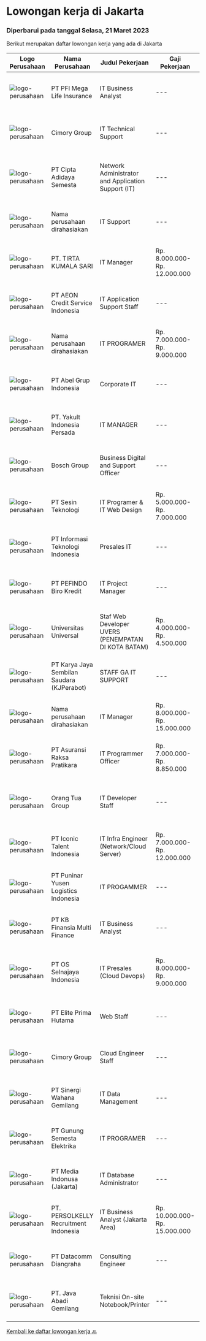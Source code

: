 
  # Lowongan kerja di Jakarta

  ### Diperbarui pada tanggal Selasa, 21 Maret 2023

  Berikut merupakan daftar lowongan kerja yang ada di Jakarta

  |Logo Perusahaan | Nama Perusahaan | Judul Pekerjaan | Gaji Pekerjaan | Lokasi | Deskripsi | Tanggal diunggah | Pranala |
  | -------------- | --------------- | --------------- | --------- | --------- | -------------- | ------- | ----------- |
  |![logo-perusahaan](https://image-service-cdn.seek.com.au/921b8ded8ae41915a611c404c83ba3c6210b45ef/ee4dce1061f3f616224767ad58cb2fc751b8d2dc)|PT PFI Mega Life Insurance|IT Business Analyst|---|Jakarta Selatan|Collaborate with business partners to understand business requirements Translate requirements into user stories Partner with IT teams and external...|Selasa, 21 Maret 2023|https://www.jobstreet.co.id/id/job/it-business-analyst-4269485?token=0~3cc8f510-fd80-4bbd-8442-6ecd6fd52fe7&sectionRank=1&jobId=jobstreet-id-job-4269485|
|![logo-perusahaan](https://image-service-cdn.seek.com.au/95bf45bee947c3661c8981753fc96e53943e1fff/ee4dce1061f3f616224767ad58cb2fc751b8d2dc)|Cimory Group|IT Technical Support|---|Jakarta Raya|Responsibilities: Melakukan troubleshoot email melalui Cpanel / Office 365 / GWS. Melakukan troubeshoot WHM dan Router Manageable. Handling user...|Senin, 20 Maret 2023|https://www.jobstreet.co.id/id/job/it-technical-support-4268458?token=0~3cc8f510-fd80-4bbd-8442-6ecd6fd52fe7&sectionRank=2&jobId=jobstreet-id-job-4268458|
|![logo-perusahaan](https://image-service-cdn.seek.com.au/eaabee094740498deb40dc363d9670f950300e27/ee4dce1061f3f616224767ad58cb2fc751b8d2dc)|PT Cipta Adidaya Semesta|Network Administrator and Application Support (IT)|---|Jakarta Raya|Mempersiapkan, memonitor dan memelihara administrasi sistem network perusahaan agar selalu dalam keadaan optimal, aman dan siap pakai. Menjaga dan...|Senin, 20 Maret 2023|https://www.jobstreet.co.id/id/job/network-administrator-and-application-support-it-4268332?token=0~3cc8f510-fd80-4bbd-8442-6ecd6fd52fe7&sectionRank=3&jobId=jobstreet-id-job-4268332|
|![logo-perusahaan](https://i.ibb.co/sqvTCh9/112815900-stock-vector-no-image-available-icon-flat-vector.webp)|Nama perusahaan dirahasiakan|IT Support|---|Jawa Timur|Usia maksimal 35 tahun Pendidikan minimal S1 segala jurusan Minimal memiliki 1 tahun pengalaman kerja di bidang yang sama  Mempunyai pengetahuan dan...|Senin, 20 Maret 2023|https://www.jobstreet.co.id/id/job/it-support-4268311?token=0~3cc8f510-fd80-4bbd-8442-6ecd6fd52fe7&sectionRank=4&jobId=jobstreet-id-job-4268311|
|![logo-perusahaan](https://image-service-cdn.seek.com.au/1ee45e2600edb000a48cdaa2c000005613f62f8f/ee4dce1061f3f616224767ad58cb2fc751b8d2dc)|PT. TIRTA KUMALA SARI|IT Manager|Rp. 8.000.000-Rp. 12.000.000|Jakarta Barat|Provide technical support to establish standards and best practice for managing internal infrastructure, including network, access rights, desktops,...|Senin, 20 Maret 2023|https://www.jobstreet.co.id/id/job/it-manager-4266391?token=0~3cc8f510-fd80-4bbd-8442-6ecd6fd52fe7&sectionRank=5&jobId=jobstreet-id-job-4266391|
|![logo-perusahaan](https://image-service-cdn.seek.com.au/bac54f72a66472d735ca850d3d51b1bcbb05de57/ee4dce1061f3f616224767ad58cb2fc751b8d2dc)|PT AEON Credit Service Indonesia|IT Application Support Staff|---|Jakarta Selatan|An IT application support analyst helps our business solve its application and system issues. Having a deep understanding of how the systems work and...|Senin, 20 Maret 2023|https://www.jobstreet.co.id/id/job/it-application-support-staff-4268116?token=0~3cc8f510-fd80-4bbd-8442-6ecd6fd52fe7&sectionRank=6&jobId=jobstreet-id-job-4268116|
|![logo-perusahaan](https://i.ibb.co/sqvTCh9/112815900-stock-vector-no-image-available-icon-flat-vector.webp)|Nama perusahaan dirahasiakan|IT PROGRAMER|Rp. 7.000.000-Rp. 9.000.000|Jakarta Barat|Kualifikasi :    Domisili : Jakarta Barat (DIUTAMAKAN) Pendidikan Minimal S1 Sistem Komputer/Teknik Informatika Usia Maksimal 35 tahun Jujur , cekatan...|Senin, 20 Maret 2023|https://www.jobstreet.co.id/id/job/it-programer-4269112?token=0~3cc8f510-fd80-4bbd-8442-6ecd6fd52fe7&sectionRank=7&jobId=jobstreet-id-job-4269112|
|![logo-perusahaan](https://i.ibb.co/sqvTCh9/112815900-stock-vector-no-image-available-icon-flat-vector.webp)|PT Abel Grup Indonesia|Corporate IT|---|Jakarta Raya|Objectives of this role: Maintain essential IT operations, including operating systems, security tools, applications, servers, email systems, laptops,...|Senin, 20 Maret 2023|https://www.jobstreet.co.id/id/job/corporate-it-4268904?token=0~3cc8f510-fd80-4bbd-8442-6ecd6fd52fe7&sectionRank=8&jobId=jobstreet-id-job-4268904|
|![logo-perusahaan](https://image-service-cdn.seek.com.au/5e4b31062e3ae54cc293ff754040c3218a2510fa/ee4dce1061f3f616224767ad58cb2fc751b8d2dc)|PT. Yakult Indonesia Persada|IT MANAGER|---|Jakarta Selatan|Job Description: Analyze and assess the positive and negative impacts of IT developments and trends on corporate strategy as a basis for determination...|Jumat, 17 Maret 2023|https://www.jobstreet.co.id/id/job/it-manager-4266977?token=0~3cc8f510-fd80-4bbd-8442-6ecd6fd52fe7&sectionRank=9&jobId=jobstreet-id-job-4266977|
|![logo-perusahaan](https://image-service-cdn.seek.com.au/991d17d344dbbdc359c2f16c6c1bea578bdf6171/ee4dce1061f3f616224767ad58cb2fc751b8d2dc)|Bosch Group|Business Digital and Support Officer|---|Jakarta Selatan|Provide support and coordination of main local IT applications. Administrator for IT user and its related processes. Responsible for IT projects...|Senin, 20 Maret 2023|https://www.jobstreet.co.id/id/job/business-digital-and-support-officer-4268977?token=0~3cc8f510-fd80-4bbd-8442-6ecd6fd52fe7&sectionRank=10&jobId=jobstreet-id-job-4268977|
|![logo-perusahaan](https://image-service-cdn.seek.com.au/3ae415b3eff4405f5bf9996189622c7e8304cab0/ee4dce1061f3f616224767ad58cb2fc751b8d2dc)|PT Sesin Teknologi|IT Programer & IT Web Design|Rp. 5.000.000-Rp. 7.000.000|Jakarta Raya|Kualifikasi : Pendidikan minimal S1 jurusan teknik informatika / manajemen informatika / sistem informasi. Memiliki pengalaman minimal 1 tahun di...|Senin, 20 Maret 2023|https://www.jobstreet.co.id/id/job/it-programer-it-web-design-4268474?token=0~3cc8f510-fd80-4bbd-8442-6ecd6fd52fe7&sectionRank=11&jobId=jobstreet-id-job-4268474|
|![logo-perusahaan](https://image-service-cdn.seek.com.au/ffb2408b2a02c1b8348dc2af4952a87ebe96bc89/ee4dce1061f3f616224767ad58cb2fc751b8d2dc)|PT Informasi Teknologi Indonesia|Presales IT|---|Jakarta Selatan|Job Description : Technical presentation/demonstration  Gathering &amp; consulting user requirements  Creating proposals for RFIs/RFPs  Calculating...|Senin, 20 Maret 2023|https://www.jobstreet.co.id/id/job/presales-it-4267875?token=0~3cc8f510-fd80-4bbd-8442-6ecd6fd52fe7&sectionRank=12&jobId=jobstreet-id-job-4267875|
|![logo-perusahaan](https://image-service-cdn.seek.com.au/f46f6c6b6162e77e197bd3107bded5022ffafacf/ee4dce1061f3f616224767ad58cb2fc751b8d2dc)|PT PEFINDO Biro Kredit|IT Project Manager|---|Jakarta Pusat|Job Responsibilities Managing IT projects and lead a cross functional team to meet the project goals, deadline, and budget. Developing project plans,...|Senin, 20 Maret 2023|https://www.jobstreet.co.id/id/job/it-project-manager-4268625?token=0~3cc8f510-fd80-4bbd-8442-6ecd6fd52fe7&sectionRank=13&jobId=jobstreet-id-job-4268625|
|![logo-perusahaan](https://image-service-cdn.seek.com.au/872a4f5f67ec54088d1d3b199ea228bef1b40ae9/ee4dce1061f3f616224767ad58cb2fc751b8d2dc)|Universitas Universal|Staf Web Developer UVERS (PENEMPATAN DI KOTA BATAM)|Rp. 4.000.000-Rp. 4.500.000|Kepulauan Riau|-Minimal Lulusan S1 Bidang Ilmu Komputer/ Pemrograman-Menguasai konsep web dasar (PHP,HTML,JavaScript,Jquery,etc)-Menguasai framework Laravel dan...|Senin, 20 Maret 2023|https://www.jobstreet.co.id/id/job/staf-web-developer-uvers-penempatan-di-kota-batam-4268578?token=0~3cc8f510-fd80-4bbd-8442-6ecd6fd52fe7&sectionRank=14&jobId=jobstreet-id-job-4268578|
|![logo-perusahaan](https://image-service-cdn.seek.com.au/dac9be7774d4a9016b196e58197dd1291f91b0ca/ee4dce1061f3f616224767ad58cb2fc751b8d2dc)|PT Karya Jaya Sembilan Saudara (KJPerabot)|STAFF GA IT SUPPORT|---|Jakarta Timur|Deskripsi Pekerjaan: Melakukan pekerjaan perawatan dan perbaikan: H/W dan Jaringan LAN, CCTV, PABX, Server, PC set, Wifi, Mesin Printer/Fotocopy....|Jumat, 17 Maret 2023|https://www.jobstreet.co.id/id/job/staff-ga-it-support-4267064?token=0~3cc8f510-fd80-4bbd-8442-6ecd6fd52fe7&sectionRank=15&jobId=jobstreet-id-job-4267064|
|![logo-perusahaan](https://i.ibb.co/sqvTCh9/112815900-stock-vector-no-image-available-icon-flat-vector.webp)|Nama perusahaan dirahasiakan|IT Manager|Rp. 8.000.000-Rp. 15.000.000|Jakarta Selatan|Responsibilities for IT Manager 1.	Manage the company’s corporate systems and security architecture which include: a.	Google...|Senin, 20 Maret 2023|https://www.jobstreet.co.id/id/job/it-manager-4249300?token=0~3cc8f510-fd80-4bbd-8442-6ecd6fd52fe7&sectionRank=16&jobId=jobstreet-id-job-4249300|
|![logo-perusahaan](https://image-service-cdn.seek.com.au/ab437e194a7172ee3a14be92eb0107cae15ec506/ee4dce1061f3f616224767ad58cb2fc751b8d2dc)|PT Asuransi Raksa Pratikara|IT Programmer Officer|Rp. 7.000.000-Rp. 8.850.000|Jakarta Pusat|Requirements : S1 Fresh graduate in Information and Technology/ Computer Science Major or equivalent from reputable university with minimum GPA 2.75...|Senin, 20 Maret 2023|https://www.jobstreet.co.id/id/job/it-programmer-officer-4269289?token=0~3cc8f510-fd80-4bbd-8442-6ecd6fd52fe7&sectionRank=17&jobId=jobstreet-id-job-4269289|
|![logo-perusahaan](https://image-service-cdn.seek.com.au/bfdb00c0adbf988c12035f2d57bf67300ceec9e4/ee4dce1061f3f616224767ad58cb2fc751b8d2dc)|Orang Tua Group|IT Developer Staff|---|Jakarta Barat|Qualifications: Candidate must possess at least a Bachelor's Degree, Computer Science/Information Technology or equivalent with a GPA minimum of 3.00...|Senin, 20 Maret 2023|https://www.jobstreet.co.id/id/job/it-developer-staff-4268289?token=0~3cc8f510-fd80-4bbd-8442-6ecd6fd52fe7&sectionRank=18&jobId=jobstreet-id-job-4268289|
|![logo-perusahaan](https://image-service-cdn.seek.com.au/f5b5f929f9bdb5a01fc793ad27c3e2d43ee966b9/ee4dce1061f3f616224767ad58cb2fc751b8d2dc)|PT Iconic Talent Indonesia|IT Infra Engineer (Network/Cloud Server)|Rp. 7.000.000-Rp. 12.000.000|Jakarta Raya|Job DescriptionDepending on the customer's situation, the IT engineer will be stationed at the customer's site for a certain period of time, mainly to...|Senin, 20 Maret 2023|https://www.jobstreet.co.id/id/job/it-infra-engineer-network-cloud-server-4269094?token=0~3cc8f510-fd80-4bbd-8442-6ecd6fd52fe7&sectionRank=19&jobId=jobstreet-id-job-4269094|
|![logo-perusahaan](https://image-service-cdn.seek.com.au/d29631d6fe16ad2f7584009448c68b2e85c5928a/ee4dce1061f3f616224767ad58cb2fc751b8d2dc)|PT Puninar Yusen Logistics Indonesia|IT PROGAMMER|---|Jakarta Utara|Responsibility : Create and develop internal company applications Support existing internal applications and company group applications (as User...|Senin, 20 Maret 2023|https://www.jobstreet.co.id/id/job/it-progammer-4268534?token=0~3cc8f510-fd80-4bbd-8442-6ecd6fd52fe7&sectionRank=20&jobId=jobstreet-id-job-4268534|
|![logo-perusahaan](https://image-service-cdn.seek.com.au/ed6b5f2b90a5ab080f1516f403c8482cf0feea25/ee4dce1061f3f616224767ad58cb2fc751b8d2dc)|PT KB Finansia Multi Finance|IT Business Analyst|---|Jakarta Raya|Tugas dan tanggung jawab: Melakukan Koordinasi dengan Business User terkait priority request Administrasi Dokumen CR / Project dari business user...|Senin, 20 Maret 2023|https://www.jobstreet.co.id/id/job/it-business-analyst-4269310?token=0~3cc8f510-fd80-4bbd-8442-6ecd6fd52fe7&sectionRank=21&jobId=jobstreet-id-job-4269310|
|![logo-perusahaan](https://image-service-cdn.seek.com.au/975456fbbdbfbdc066c90c0744fc2601c3f8f600/ee4dce1061f3f616224767ad58cb2fc751b8d2dc)|PT OS Selnajaya Indonesia|IT Presales (Cloud Devops)|Rp. 8.000.000-Rp. 9.000.000|Jakarta Raya|Requirements :- Need person with IT background that understand software engineering, technical/software sales and solution design experience,Dev-Opp-...|Senin, 20 Maret 2023|https://www.jobstreet.co.id/id/job/it-presales-cloud-devops-4268321?token=0~3cc8f510-fd80-4bbd-8442-6ecd6fd52fe7&sectionRank=22&jobId=jobstreet-id-job-4268321|
|![logo-perusahaan](https://image-service-cdn.seek.com.au/1e4998cc36ea74ce90a78f11e0b947f1a9a2f6b1/ee4dce1061f3f616224767ad58cb2fc751b8d2dc)|PT Elite Prima Hutama|Web Staff|---|Jakarta Selatan|Mengelola dan memperbarui konten di website Kota kasablanka Mengerti Coding , digital savvy Melaksanakan publikasi promosi melalu email &amp; sms...|Senin, 20 Maret 2023|https://www.jobstreet.co.id/id/job/web-staff-4269042?token=0~3cc8f510-fd80-4bbd-8442-6ecd6fd52fe7&sectionRank=23&jobId=jobstreet-id-job-4269042|
|![logo-perusahaan](https://image-service-cdn.seek.com.au/95bf45bee947c3661c8981753fc96e53943e1fff/ee4dce1061f3f616224767ad58cb2fc751b8d2dc)|Cimory Group|Cloud Engineer Staff|---|Jakarta Raya|Responsibilities: Merancang dan melakukan deployment sistem berbasis cloud computing. Membantu proses debugging dan troubleshooting. Membangun...|Senin, 20 Maret 2023|https://www.jobstreet.co.id/id/job/cloud-engineer-staff-4268437?token=0~3cc8f510-fd80-4bbd-8442-6ecd6fd52fe7&sectionRank=24&jobId=jobstreet-id-job-4268437|
|![logo-perusahaan](https://image-service-cdn.seek.com.au/7cae222117eff23627a7d91e248ea98647666089/ee4dce1061f3f616224767ad58cb2fc751b8d2dc)|PT Sinergi Wahana Gemilang|IT Data Management|---|Jakarta Raya|Melakukan aktivitas analisa, desain, pengembangan, ujicoba dan migrasi yang diperlukan untuk mengimplementasikan permintaan user dalam mengembangkan...|Minggu, 19 Maret 2023|https://www.jobstreet.co.id/id/job/it-data-management-4258129?token=0~3cc8f510-fd80-4bbd-8442-6ecd6fd52fe7&sectionRank=25&jobId=jobstreet-id-job-4258129|
|![logo-perusahaan](https://image-service-cdn.seek.com.au/fc6843cfe4cb77828bda2f6c965b1e5da8394766/ee4dce1061f3f616224767ad58cb2fc751b8d2dc)|PT Gunung Semesta Elektrika|IT PROGRAMER|---|Jakarta Pusat|Kualifikasi Pendidikan minimal S1 jurusan teknik informatika / manajemen informatika / sistem informasi. Memiliki pengalaman minimal 1 tahun di bidang...|Sabtu, 18 Maret 2023|https://www.jobstreet.co.id/id/job/it-programer-4248226?token=0~3cc8f510-fd80-4bbd-8442-6ecd6fd52fe7&sectionRank=26&jobId=jobstreet-id-job-4248226|
|![logo-perusahaan](https://image-service-cdn.seek.com.au/3842dfa226f071974dda4067c6435587d7c67528/ee4dce1061f3f616224767ad58cb2fc751b8d2dc)|PT Media Indonusa (Jakarta)|IT Database Administrator|---|Jakarta Raya|Requirements Bachelor Degree / Master Degree in Computer Science or equivalent Minimal 2 years experience managing large databases Strong...|Minggu, 19 Maret 2023|https://www.jobstreet.co.id/id/job/it-database-administrator-4256817?token=0~3cc8f510-fd80-4bbd-8442-6ecd6fd52fe7&sectionRank=27&jobId=jobstreet-id-job-4256817|
|![logo-perusahaan](https://image-service-cdn.seek.com.au/a778cc2d537d275f0abc3d64068f14c4c640057e/ee4dce1061f3f616224767ad58cb2fc751b8d2dc)|PT. PERSOLKELLY Recruitment Indonesia|IT Business Analyst (Jakarta Area)|Rp. 10.000.000-Rp. 15.000.000|Jakarta Raya|Job Descriptions: Melakukan pemetaan, analisa dan identifikasi bisnis proses dari seluruh proses (aktivitas) yang berjalan di operasional Perusahaan,...|Senin, 20 Maret 2023|https://www.jobstreet.co.id/id/job/it-business-analyst-jakarta-area-4268349?token=0~3cc8f510-fd80-4bbd-8442-6ecd6fd52fe7&sectionRank=28&jobId=jobstreet-id-job-4268349|
|![logo-perusahaan](https://image-service-cdn.seek.com.au/2f053b2a8c10020c6a87af72c4c503f27f85a400/ee4dce1061f3f616224767ad58cb2fc751b8d2dc)|PT Datacomm Diangraha|Consulting Engineer|---|Jakarta Selatan|Design an effectiveness and efficiency of network infrastructure for implementation in customer's site. Create presentation for technical design and...|Senin, 20 Maret 2023|https://www.jobstreet.co.id/id/job/consulting-engineer-4258538?token=0~3cc8f510-fd80-4bbd-8442-6ecd6fd52fe7&sectionRank=29&jobId=jobstreet-id-job-4258538|
|![logo-perusahaan](https://image-service-cdn.seek.com.au/45265965f3175aad6fd8ffd14634045661407ff6/ee4dce1061f3f616224767ad58cb2fc751b8d2dc)|PT. Java Abadi Gemilang|Teknisi On-site Notebook/Printer|---|Jakarta Raya|Deskripsi pekerjaan: Melakukan perbaikan PC, Notebook &amp; Printer Melakukan analisa kerusakan software &amp; hardware Bertanggung jawab untuk...|Senin, 20 Maret 2023|https://www.jobstreet.co.id/id/job/teknisi-on-site-notebook-printer-4269119?token=0~3cc8f510-fd80-4bbd-8442-6ecd6fd52fe7&sectionRank=30&jobId=jobstreet-id-job-4269119|


  [Kembali ke daftar lowongan kerja 🔙](../README.md#daftar-lowongan-kerja)
  